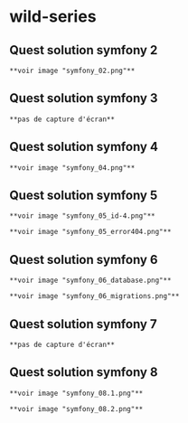 # wild-series

## Quest solution symfony 2

    **voir image "symfony_02.png"**

## Quest solution symfony 3

    **pas de capture d'écran**

## Quest solution symfony 4

    **voir image "symfony_04.png"**

## Quest solution symfony 5

    **voir image "symfony_05_id-4.png"**

    **voir image "symfony_05_error404.png"**

## Quest solution symfony 6

    **voir image "symfony_06_database.png"**

    **voir image "symfony_06_migrations.png"**

## Quest solution symfony 7

    **pas de capture d'écran**

## Quest solution symfony 8

    **voir image "symfony_08.1.png"**

    **voir image "symfony_08.2.png"**